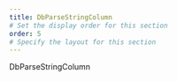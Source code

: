 ```yaml
---
title: DbParseStringColumn
# Set the display order for this section
order: 5
# Specify the layout for this section
---
```

DbParseStringColumn